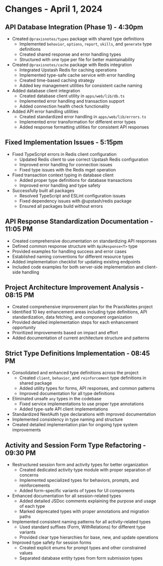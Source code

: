 # Changes - April 1, 2024

## API Database Integration (Phase 1) - 4:30pm

- Created `@praxisnotes/types` package with shared type definitions
  - Implemented `behavior`, `options`, `report`, `skills`, and `generate` type definitions
  - Created shared response and error handling types
  - Structured with one type per file for better maintainability
- Created `@praxisnotes/cache` package with Redis integration
  - Integrated Upstash Redis for caching operations
  - Implemented type-safe cache service with error handling
  - Created time-based caching strategy
  - Added key management utilities for consistent cache naming
- Added database client integration
  - Created database client utility in `apps/web/lib/db.ts`
  - Implemented error handling and transaction support
  - Added connection health check functionality
- Added API error handling utilities
  - Created standardized error handling in `apps/web/lib/errors.ts`
  - Implemented error transformation for different error types
  - Added response formatting utilities for consistent API responses

## Fixed Implementation Issues - 5:15pm

- Fixed TypeScript errors in Redis client configuration
  - Updated Redis client to use correct Upstash Redis configuration
  - Improved error handling for connection issues
  - Fixed type issues with the Redis mget operation
- Fixed transaction context typing in database client
  - Added proper type definitions for database transactions
  - Improved error handling and type safety
- Successfully built all packages
  - Resolved TypeScript and ESLint configuration issues
  - Fixed dependency issues with @upstash/redis package
  - Ensured all packages build without errors

## API Response Standardization Documentation - 11:05 PM

- Created comprehensive documentation on standardizing API responses
- Defined common response structure with `ApiResponse<T>` type
- Provided examples for handling success and error cases
- Established naming conventions for different resource types
- Added implementation checklist for updating existing endpoints
- Included code examples for both server-side implementation and client-side handling

## Project Architecture Improvement Analysis - 08:15 PM

- Created comprehensive improvement plan for the PraxisNotes project
- Identified 10 key enhancement areas including type definitions, API standardization, data fetching, and component organization
- Provided detailed implementation steps for each enhancement opportunity
- Prioritized improvements based on impact and effort
- Added documentation of current architecture structure and patterns

## Strict Type Definitions Implementation - 08:45 PM

- Consolidated and enhanced type definitions across the project
  - Created `client`, `behavior`, and `reinforcement` type definitions in shared package
  - Added utility types for forms, API responses, and common patterns
  - Improved documentation for all type definitions
- Eliminated unsafe `any` types in the codebase
  - Fixed service implementations to use proper type annotations
  - Added type-safe API client implementations
- Standardized NextAuth type declarations with improved documentation
- Implemented consistency in type naming and structure
- Created detailed implementation plan for ongoing type system improvements

## Activity and Session Form Type Refactoring - 09:30 PM

- Restructured session form and activity types for better organization
  - Created dedicated activity type module with proper separation of concerns
  - Implemented specialized types for behaviors, prompts, and reinforcements
  - Added form-specific variants of types for UI components
- Enhanced documentation for all session-related types
  - Added detailed JSDoc comments explaining the purpose and usage of each type
  - Marked deprecated types with proper annotations and migration paths
- Implemented consistent naming patterns for all activity-related types
  - Used standard suffixes (Form, WithRelations) for different type variants
  - Provided clear type hierarchies for base, new, and update operations
- Improved type safety for session forms
  - Created explicit enums for prompt types and other constrained values
  - Separated database entity types from form submission types
